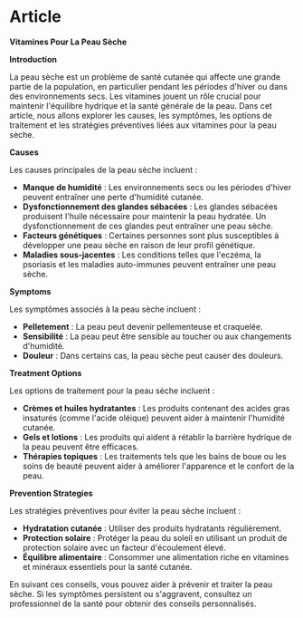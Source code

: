 # Article

**Vitamines Pour La Peau Sèche**

**Introduction**

La peau sèche est un problème de santé cutanée qui affecte une grande partie de la population, en particulier pendant les périodes d'hiver ou dans des environnements secs. Les vitamines jouent un rôle crucial pour maintenir l'équilibre hydrique et la santé générale de la peau. Dans cet article, nous allons explorer les causes, les symptômes, les options de traitement et les stratégies préventives liées aux vitamines pour la peau sèche.

**Causes**

Les causes principales de la peau sèche incluent :

*   **Manque de humidité** : Les environnements secs ou les périodes d'hiver peuvent entraîner une perte d'humidité cutanée.
*   **Dysfonctionnement des glandes sébacées** : Les glandes sébacées produisent l'huile nécessaire pour maintenir la peau hydratée. Un dysfonctionnement de ces glandes peut entraîner une peau sèche.
*   **Facteurs génétiques** : Certaines personnes sont plus susceptibles à développer une peau sèche en raison de leur profil génétique.
*   **Maladies sous-jacentes** : Les conditions telles que l'eczéma, la psoriasis et les maladies auto-immunes peuvent entraîner une peau sèche.

**Symptoms**

Les symptômes associés à la peau sèche incluent :

*   **Pelletement** : La peau peut devenir pellementeuse et craquelée.
*   **Sensibilité** : La peau peut être sensible au toucher ou aux changements d'humidité.
*   **Douleur** : Dans certains cas, la peau sèche peut causer des douleurs.

**Treatment Options**

Les options de traitement pour la peau sèche incluent :

*   **Crèmes et huiles hydratantes** : Les produits contenant des acides gras insaturés (comme l'acide oléique) peuvent aider à maintenir l'humidité cutanée.
*   **Gels et lotions** : Les produits qui aident à rétablir la barrière hydrique de la peau peuvent être efficaces.
*   **Thérapies topiques** : Les traitements tels que les bains de boue ou les soins de beauté peuvent aider à améliorer l'apparence et le confort de la peau.

**Prevention Strategies**

Les stratégies préventives pour éviter la peau sèche incluent :

*   **Hydratation cutanée** : Utiliser des produits hydratants régulièrement.
*   **Protection solaire** : Protéger la peau du soleil en utilisant un produit de protection solaire avec un facteur d'écoulement élevé.
*   **Équilibre alimentaire** : Consommer une alimentation riche en vitamines et minéraux essentiels pour la santé cutanée.

En suivant ces conseils, vous pouvez aider à prévenir et traiter la peau sèche. Si les symptômes persistent ou s'aggravent, consultez un professionnel de la santé pour obtenir des conseils personnalisés.
